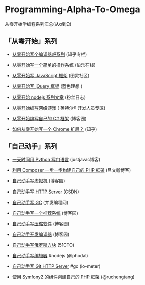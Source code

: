 # Programming-Alpha-To-Omega

从零开始学编程系列汇总(从α到Ω)

## 「从零开始」系列

- [从零开始写个编译器吧系列](http://zhuanlan.zhihu.com/mosky/19878087)  (知乎专栏)

- [从零开始写一个简单的操作系统](http://top.jobbole.com/13810/)  (伯乐在线)

- [从零开始写 JavaScript 框架](http://www.ituring.com.cn/minibook/770)  (图灵社区)

- [从零开始写 jQuery 框架](http://www.blueidea.com/tech/web/2010/7326.asp)  (蓝色理想 )

- [从零开始 nodejs 系列文章](http://blog.fens.me/series-nodejs/)  (粉丝日志)

- [从零开始编写网络游戏](https://software.intel.com/zh-cn/blogs/2013/11/07/1/) ( 英特尔® 开发人员专区)

- [从零开始编写自己的 C# 框架](http://www.cnblogs.com/EmptyFS/p/3621484.html) (博客园)

- [如何从零开始写一个 Chrome 扩展？](http://www.zhihu.com/question/20179805) (知乎)

## 「自己动手」系列

- [一天时间用 Python 写门语言](http://justjavac.com/python/2012/04/13/one-day-write-language-in-python.html) (justjavac博客)

- [利用 Composer 一步一步构建自己的 PHP 框架](http://lvwenhan.com/php/405.html) (吕文翰博客)

- [自己动手写虚拟机](http://www.cnblogs.com/john-d/archive/2009/12/05/1617710.html) (博客园)

- [自己动手写 HTTP Server](http://blog.csdn.net/heiyeshuwu/article/details/2576915) (CSDN)

- [自己动手写 GC](http://ifeve.com/babys-first-garbage-collector/) (并发编程网)

- [自己动手写一个推荐系统](http://www.cnblogs.com/flclain/archive/2013/03/03/2941397.html) (博客园)

- [自己动手写压缩软件](http://www.cnblogs.com/BlueSky2012/articles/huffman_zip.html) (博客园)

- [自己动手开发编译器](http://www.cnblogs.com/Ninputer/archive/2011/06/06/2073908.html) (博客园)

- [自己动手写俄罗斯方块](http://toigel.blog.51cto.com/2141741/415348) (51CTO)

- [自己动手写编辑器](http://www.phodal.com/blog/lumia-editor-diy-yourself-editor/) #nodejs (@phodal)

- [自己动手写 Git HTTP Server](http://io-meter.com/2014/07/09/simple-git-http-server/) #go (io-meter)

- [使用 Symfony2 的组件创建自己的 PHP 框架](http://www.tangrucheng.com/use-symfony2-component-to-create-your-own-php-framework-index.html) (@ruchengtang)
